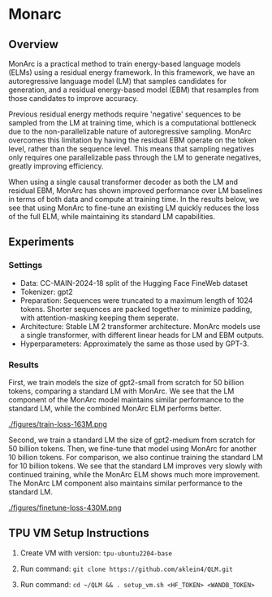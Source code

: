 # Monarc

## Overview

MonArc is a practical method to train energy-based language models (ELMs) using a residual energy framework. In this framework, we have an autoregressive language model (LM) that samples candidates for generation, and a residual energy-based model (EBM) that resamples from those candidates to improve accuracy.

Previous residual energy methods require 'negative' sequences to be sampled from the LM at training time, which is a computational bottleneck due to the non-parallelizable nature of autoregressive sampling. MonArc overcomes this limitation by having the residual EBM operate on the token level, rather than the sequence level. This means that sampling negatives only requires one parallelizable pass through the LM to generate negatives, greatly improving efficiency.

When using a single causal transformer decoder as both the LM and residual EBM, MonArc has shown improved performance over LM baselines in terms of both data and compute at training time. In the results below, we see that using MonArc to fine-tune an existing LM quickly reduces the loss of the full ELM, while maintaining its standard LM capabilities.

## Experiments

### Settings
 - Data: CC-MAIN-2024-18 split of the Hugging Face FineWeb dataset
 - Tokenizer: gpt2
 - Preparation: Sequences were truncated to a maximum length of 1024 tokens. Shorter sequences are packed together to minimize padding, with attention-masking keeping them seperate.
 - Architecture: Stable LM 2 transformer architecture. MonArc models use a single transformer, with different linear heads for LM and EBM outputs.
 - Hyperparameters: Approximately the same as those used by GPT-3.

### Results

First, we train models the size of gpt2-small from scratch for 50 billion tokens, comparing a standard LM with MonArc. We see that the LM component of the MonArc model maintains similar performance to the standard LM, while the combined MonArc ELM performs better.

[./figures/train-loss-163M.png](./figures/train-loss-163M.png)

Second, we train a standard LM the size of gpt2-medium from scratch for 50 billion tokens. Then, we fine-tune that model using MonArc for another 10 billion tokens. For comparison, we also continue training the standard LM for 10 billion tokens. We see that the standard LM improves very slowly with continued training, while the MonArc ELM shows much more improvement. The MonArc LM component also maintains similar performance to the standard LM.

[./figures/finetune-loss-430M.png](./figures/finetune-loss-430M.png)

## TPU VM Setup Instructions

1. Create VM with version: `tpu-ubuntu2204-base`

2. Run command: `git clone https://github.com/aklein4/QLM.git`

3. Run command: `cd ~/QLM && . setup_vm.sh <HF_TOKEN> <WANDB_TOKEN>`
